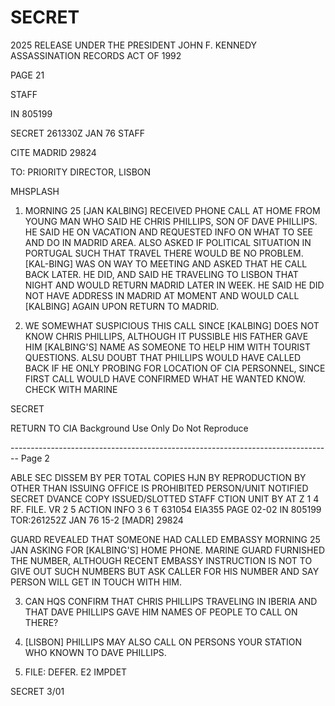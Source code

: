 # SECRET

2025 RELEASE UNDER THE PRESIDENT JOHN F. KENNEDY ASSASSINATION RECORDS ACT OF 1992

PAGE 21

STAFF

IN 805199

SECRET 261330Z JAN 76 STAFF

CITE MADRID 29824

TO: PRIORITY DIRECTOR, LISBON

MHSPLASH

1. MORNING 25 [JAN KALBING] RECEIVED PHONE CALL AT HOME FROM YOUNG MAN WHO SAID HE CHRIS PHILLIPS, SON OF DAVE PHILLIPS. HE SAID HE ON VACATION AND REQUESTED INFO ON WHAT TO SEE AND DO IN MADRID AREA. ALSO ASKED IF POLITICAL SITUATION IN PORTUGAL SUCH THAT TRAVEL THERE WOULD BE NO PROBLEM. [KAL-BING] WAS ON WAY TO MEETING AND ASKED THAT HE CALL BACK LATER. HE DID, AND SAID HE TRAVELING TO LISBON THAT NIGHT AND WOULD RETURN MADRID LATER IN WEEK. HE SAID HE DID NOT HAVE ADDRESS IN MADRID AT MOMENT AND WOULD CALL [KALBING] AGAIN UPON RETURN TO MADRID.

2. WE SOMEWHAT SUSPICIOUS THIS CALL SINCE [KALBING] DOES NOT KNOW CHRIS PHILLIPS, ALTHOUGH IT PUSSIBLE HIS FATHER GAVE HIM [KALBING'S] NAME AS SOMEONE TO HELP HIM WITH TOURIST QUESTIONS. ALSU DOUBT THAT PHILLIPS WOULD HAVE CALLED BACK IF HE ONLY PROBING FOR LOCATION OF CIA PERSONNEL, SINCE FIRST CALL WOULD HAVE CONFIRMED WHAT HE WANTED KNOW. CHECK WITH MARINE

SECRET

RETURN TO CIA
Background Use Only
Do Not Reproduce


-------------------------------------------------------------------------------- Page 2

ABLE SEC DISSEM BY
PER
TOTAL COPIES
HJN BY
REPRODUCTION BY OTHER THAN
ISSUING OFFICE IS PROHIBITED
PERSON/UNIT NOTIFIED
SECRET
DVANCE COPY ISSUED/SLOTTED
STAFF
CTION UNIT
BY AT Z
1 4
RF. FILE. VR
2 5
ACTION
INFO
3 6
T 631054
EIA355
PAGE 02-02
IN 805199
TOR:261252Z JAN 76
15-2
[MADR] 29824

GUARD REVEALED THAT SOMEONE HAD CALLED EMBASSY MORNING 25 JAN
ASKING FOR [KALBING'S] HOME PHONE. MARINE GUARD FURNISHED THE
NUMBER, ALTHOUGH RECENT EMBASSY INSTRUCTION IS NOT TO GIVE OUT
SUCH NUMBERS BUT ASK CALLER FOR HIS NUMBER AND SAY PERSON WILL
GET IN TOUCH WITH HIM.

3. CAN HQS CONFIRM THAT CHRIS PHILLIPS TRAVELING IN
   IBERIA AND THAT DAVE PHILLIPS GAVE HIM NAMES OF PEOPLE
   TO CALL ON THERE?

4. [LISBON] PHILLIPS MAY ALSO CALL ON PERSONS YOUR
   STATION WHO KNOWN TO DAVE PHILLIPS.

5. FILE: DEFER. E2 IMPDET

SECRET
3/01
